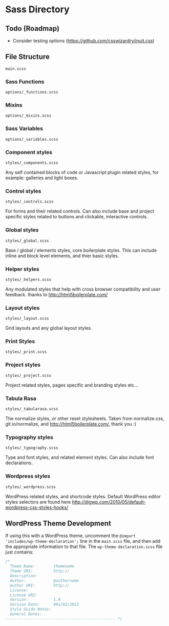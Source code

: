 # Sass Directory

## Todo (Roadmap)

- Consider testing options (https://github.com/csswizardry/inuit.css)

## File Structure

`main.scss`

### Sass Functions
`options/_functions.scss`

### Mixins
`options/_mixins.scss`

### Sass Variables
`options/_variables.scss`

### Component styles
`styles/_components.scss`

Any self contained blocks of code or Javascript plugin related styles, for example: galleries and light boxes.

### Control styles
`styles/_controls.scss`

For forms and their related controls. Can also include base and project specific styles related to buttons and clickable, interactive controls.

### Global styles
`styles/_global.scss`

Base / global / elements styles, core boilerplate styles. This can include inline and block level elements, and thier basic styles.

### Helper styles
`styles/_helpers.scss`

Any modulated styles that help with cross browser compatibility and user feedback. thanks to http://html5boilerplate.com/

### Layout styles
`styles/_layout.scss`

Grid layouts and any global layout styles.

### Print Styles
`styles/_print.scss`

### Project styles
`styles/_project.scss`

Project related styles, pages specific and branding styles etc...

### Tabula Rasa
`styles/_tabularasa.scss`

The normalize styles, or other reset stylesheets. Taken from normalize.css, git.io/normalize, and http://html5boilerplate.com/, thank you :)

### Typography styles
`styles/_typography.scss`

Type and font styles, and related element styles. Can also include font declarations.

### Wordpress styles
`styles/_wordpress.scss`

WordPress related styles, and shortcode styles.	Default WordPress editor styles selectors are	found here http://digwp.com/2010/05/default-wordpress-css-styles-hooks/

## WordPress Theme Development
If using this with a WordPress theme, uncomment the `@import 'includes/wp-theme-declaration';` line in the `main.scss` file, and then add the appropriate information to that file. The `wp-theme-declaration.scss` file just contains:
```css
/*
  Theme Name:        themename
  Theme URI:         http://
  Description:
  Author:            @authorname
  Author URI:        http://
  License:
  License URI:
  Version:           1.0
  Version Date:      001/02/2013
  Style Guide Notes:
  General Notes:
------------------------------------------------ */
```
